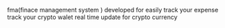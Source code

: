 fma(finace management system )
developed for easily track your expense 
track your crypto walet 
real time update for crypto currency 
